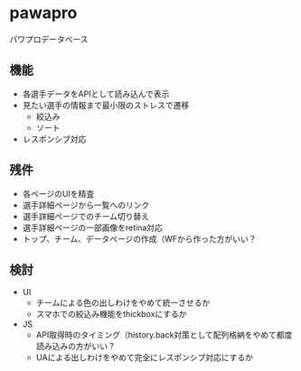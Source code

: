 # pawapro
パワプロデータベース

## 機能
* 各選手データをAPIとして読み込んで表示
* 見たい選手の情報まで最小限のストレスで遷移
  - 絞込み
  - ソート
* レスポンシブ対応

## 残件
* 各ページのUIを精査
* 選手詳細ページから一覧へのリンク
* 選手詳細ページでのチーム切り替え
* 選手詳細ページの一部画像をretina対応
* トップ、チーム、データページの作成（WFから作った方がいい？

## 検討
* UI
  - チームによる色の出しわけをやめて統一させるか
  - スマホでの絞込み機能をthickboxにするか
* JS
  - API取得時のタイミング（history.back対策として配列格納をやめて都度読み込みの方がいい？
  - UAによる出しわけをやめて完全にレスポンシブ対応にするか